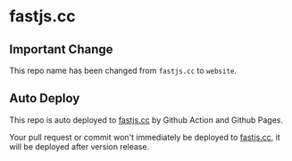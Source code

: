 # fastjs.cc
## Important Change

This repo name has been changed from `fastjs.cc` to `website`.

## Auto Deploy

This repo is auto deployed to [fastjs.cc](https://fastjs.cc) by Github Action and Github Pages.

Your pull request or commit won't immediately be deployed to [fastjs.cc](https://fastjs.cc), it will be deployed after version release.